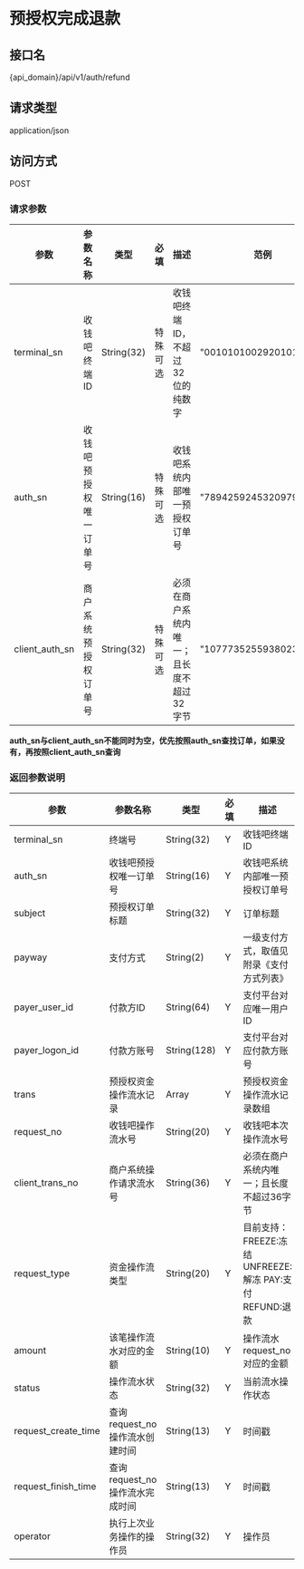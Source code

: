 # 预授权完成退款

## 接口名
{api_domain}/api/v1/auth/refund
## 请求类型
application/json
## 访问方式
POST
### 请求参数




| 参数 | 参数名称 | 类型 | 必填 | 描述 | 范例 |
| --- | --- | --- | --- | --- | --- |
| terminal\_sn | 收钱吧终端ID | String\(32\) | 特殊可选 | 收钱吧终端ID，不超过32位的纯数字 | "00101010029201012912" |
| auth\_sn | 收钱吧预授权唯一订单号 | String\(16\) | 特殊可选 | 收钱吧系统内部唯一预授权订单号 | "7894259245320979"|
| client\_auth\_sn | 商户系统预授权订单号 | String\(32\) | 特殊可选 | 必须在商户系统内唯一；且长度不超过32字节 | "1077735255938023" |
**auth\_sn与client\_auth\_sn不能同时为空，优先按照auth\_sn查找订单，如果没有，再按照client\_auth\_sn查询**


### 返回参数说明

| 参数 | 参数名称 | 类型 | 必填 | 描述 | 范例 |
| --- | --- | --- | --- | --- | --- |
| terminal\_sn | 终端号 | String\(32\) | Y | 收钱吧终端ID | "01939202039923029" |
| auth\_sn | 收钱吧预授权唯一订单号 | String\(16\) | Y | 收钱吧系统内部唯一预授权订单号 | "7894259245320979"|
| subject | 预授权订单标题 | String\(32\) | Y | 订单标题 | "千里香馄饨订单" |
| payway | 支付方式 | String\(2\) | Y | 一级支付方式，取值见附录《支付方式列表》 | "1" |
| payer\_user\_id | 付款方ID | String\(64\) | Y | 支付平台对应唯一用户ID | "2088402019148643" |
| payer\_logon\_id | 付款方账号 | String\(128\) | Y | 支付平台对应付款方账号 | "134**3920" |
| trans | 预授权资金操作流水记录 | Array | Y | 预授权资金操作流水记录数组 | [] |
| request\_no | 收钱吧操作流水号 | String\(20\) | Y | 收钱吧本次操作流水号 | "15154048770704543281" |
| client\_trans\_no | 商户系统操作请求流水号 | String\(36\) | Y | 必须在商户系统内唯一；且长度不超过36字节 | "201802091001001" |
| request\_type | 资金操作流类型 | String\(20\) | Y | 目前支持： FREEZE:冻结  UNFREEZE:解冻  PAY:支付 REFUND:退款 | "FREEZE" |
| amount | 该笔操作流水对应的金额 | String\(10\) | Y | 操作流水request\_no对应的金额 | "100" |
| status | 操作流水状态 | String\(32\) | Y | 当前流水操作状态 | "SUCCESS" |
| request\_create\_time | 查询request\_no操作流水创建时间 | String\(13\) | Y | 时间戳 | "1449646835244" |
| request\_finish\_time | 查询request\_no操作流水完成时间 | String\(13\) | Y | 时间戳 | "1449646835244" |
| operator | 执行上次业务操作的操作员 | String\(32\) | Y | 操作员 | Obama |




